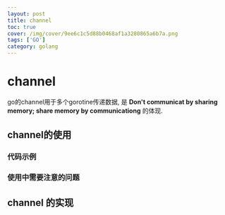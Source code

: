 ```yaml
---
layout: post 
title: channel
toc: true
cover: /img/cover/9ee6c1c5d88b0468af1a3280865a6b7a.png
tags: ['GO']
category: golang
---
```


# channel

go的channel用于多个gorotine传递数据, 是 **Don't communicat by sharing memory; share memory by communicationg**  的体现.

## channel的使用

### 代码示例

### 使用中需要注意的问题

## channel 的实现









